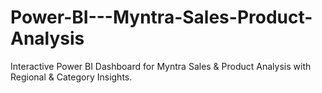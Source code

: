 # Power-BI---Myntra-Sales-Product-Analysis
Interactive Power BI Dashboard for Myntra Sales &amp; Product Analysis with Regional &amp; Category Insights.
